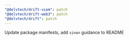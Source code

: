 ```yaml
---
"@delvtech/drift-viem": patch
"@delvtech/drift-web3": patch
"@delvtech/drift": patch
---
```


Update package manifests, add `sinon` guidance to README

